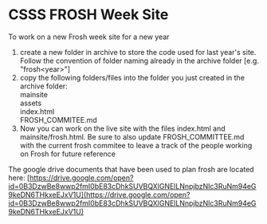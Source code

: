 # CSSS FROSH Week Site

To work on a new Frosh week site for a new year  
 1. create a new folder in archive to store the code used for last year's site. Follow the convention of folder naming already in the archive folder [e.g. "frosh\<year\>"]  
 2. copy the following folders/files into the folder you just created in the archive folder:  
		mainsite  
		assets  
		index.html  
		FROSH_COMMITEE.md
 3. Now you can work on the live site with the files index.html and mainsite/frosh.html. Be sure to also update FROSH_COMMITTEE.md with the current frosh commitee to leave a track of the people working on Frosh for future reference  
  
The google drive documents that have been used to plan frosh are located here: [https://drive.google.com/open?id=0B3DzwBe8wwp2fmI0bE83cDhkSUVBQXlGNElLNnpjbzNlc3RuNm94eG9keDN6THkxeEJxV1U](https://drive.google.com/open?id=0B3DzwBe8wwp2fmI0bE83cDhkSUVBQXlGNElLNnpjbzNlc3RuNm94eG9keDN6THkxeEJxV1U) 

